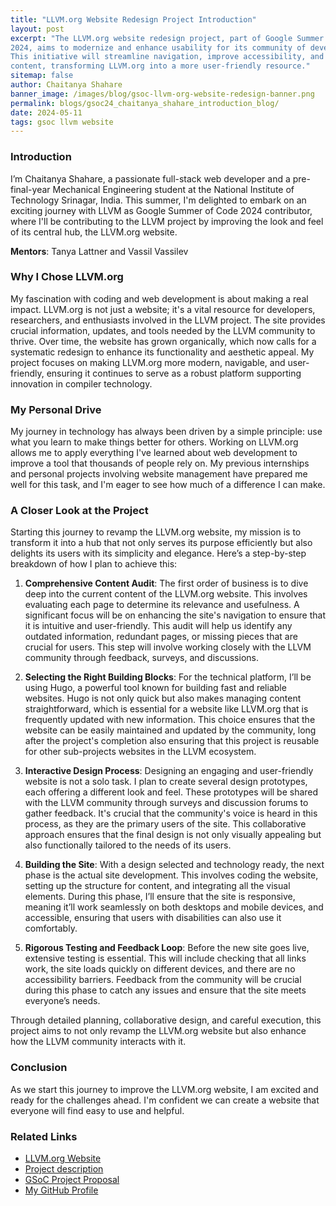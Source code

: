 ```yaml
---
title: "LLVM.org Website Redesign Project Introduction"
layout: post
excerpt: "The LLVM.org website redesign project, part of Google Summer of Code
2024, aims to modernize and enhance usability for its community of developers.
This initiative will streamline navigation, improve accessibility, and update
content, transforming LLVM.org into a more user-friendly resource."
sitemap: false
author: Chaitanya Shahare
banner_image: /images/blog/gsoc-llvm-org-website-redesign-banner.png
permalink: blogs/gsoc24_chaitanya_shahare_introduction_blog/
date: 2024-05-11
tags: gsoc llvm website
---
```


### Introduction

I’m Chaitanya Shahare, a passionate full-stack web developer and a pre-final-year
Mechanical Engineering student at the National Institute of Technology
Srinagar, India. This summer, I'm delighted to embark on an exciting journey with LLVM as
Google Summer of Code 2024 contributor, where I'll be contributing to the LLVM project by
improving the look and feel of its central hub, the LLVM.org website.

**Mentors**: Tanya Lattner and Vassil Vassilev

### Why I Chose LLVM.org

My fascination with coding and web development is about
making a real impact. LLVM.org is not just a website; it's a vital resource for
developers, researchers, and enthusiasts involved in the LLVM project. The site
provides crucial information, updates, and tools needed by the LLVM community
to thrive. Over time, the website has grown organically, which now calls for a
systematic redesign to enhance its functionality and aesthetic appeal. My
project focuses on making LLVM.org more modern, navigable, and user-friendly,
ensuring it continues to serve as a robust platform supporting innovation in
compiler technology.

### My Personal Drive

My journey in technology has always been driven by a simple principle: use what
you learn to make things better for others. Working on LLVM.org allows me to
apply everything I've learned about web development to improve a tool that
thousands of people rely on. My previous internships and personal projects
involving website management have prepared me well for this task, and I'm eager
to see how much of a difference I can make.

### A Closer Look at the Project

Starting this journey to revamp the LLVM.org website, my mission is to
transform it into a hub that not only serves its purpose efficiently but also
delights its users with its simplicity and elegance. Here’s a step-by-step
breakdown of how I plan to achieve this:

1. **Comprehensive Content Audit**: The first order of business is to dive deep
   into the current content of the LLVM.org website. This involves evaluating
   each page to determine its relevance and usefulness. A significant focus
   will be on enhancing the site's navigation to ensure that it is intuitive
   and user-friendly. This audit will help us identify any outdated
   information, redundant pages, or missing pieces that are crucial for users.
   This step will involve working closely with the LLVM community through
   feedback, surveys, and discussions.

2. **Selecting the Right Building Blocks**: For the technical platform, I’ll be
   using Hugo, a powerful tool known for building fast and reliable websites.
   Hugo is not only quick but also makes managing content straightforward,
   which is essential for a website like LLVM.org that is frequently updated
   with new information. This choice ensures that the website can be easily
   maintained and updated by the community, long after the project's
   completion also ensuring that this project is reusable for other sub-projects
   websites in the LLVM ecosystem.

3. **Interactive Design Process**: Designing an engaging and user-friendly
   website is not a solo task. I plan to create several design prototypes, each
   offering a different look and feel. These prototypes will be shared with the
   LLVM community through surveys and discussion forums to gather feedback.
   It's crucial that the community's voice is heard in this process, as they
   are the primary users of the site. This collaborative approach ensures that
   the final design is not only visually appealing but also functionally
   tailored to the needs of its users.

4. **Building the Site**: With a design selected and technology ready, the next
   phase is the actual site development. This involves coding the website,
   setting up the structure for content, and integrating all the visual
   elements. During this phase, I’ll ensure that the site is responsive,
   meaning it’ll work seamlessly on both desktops and mobile devices, and
   accessible, ensuring that users with disabilities can also use it
   comfortably.

5. **Rigorous Testing and Feedback Loop**: Before the new site goes live,
   extensive testing is essential. This will include checking that all links
   work, the site loads quickly on different devices, and there are no
   accessibility barriers. Feedback from the community will be crucial during
   this phase to catch any issues and ensure that the site meets everyone’s
   needs.

Through detailed planning, collaborative design, and careful execution, this
project aims to not only revamp the LLVM.org website but also enhance how the
LLVM community interacts with it.

### Conclusion

As we start this journey to improve the LLVM.org website, I am excited and
ready for the challenges ahead. I'm confident we can create a website that
everyone will find easy to use and helpful.

### Related Links

- [LLVM.org Website](https://llvm.org/)
- [Project description](https://discourse.llvm.org/t/improve-the-llvm-org-website-look-and-feel/76864)
- [GSoC Project Proposal](/assets/docs/Chaitanya_Shahare_Proposal_2024.pdf)
- [My GitHub Profile](https://github.com/Chaitanya-Shahare)
